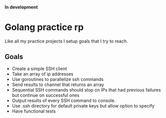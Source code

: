 #### In development

# Golang practice rp

Like all my practice projects I setup goals that I try to reach.

## Goals
* Create a simple SSH client
* Take an array of ip addresses
* Use goroutines to parallelize ssh commands
* Send results to channel that returns an array
* Sequential SSH commands should stop on IPs that had previous failures but continue on successful ones
* Output results of every SSH command to console. 
* Use .ssh directory for default private keys but allow option to specify
* Have functional tests




